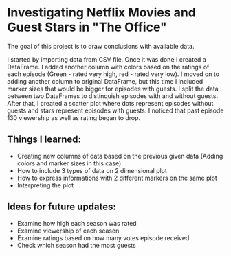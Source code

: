 # Investigating Netflix Movies and Guest Stars in "The Office"

The goal of this project is to draw conclusions with available data.

I started by importing data from CSV file. Once it was done I created a DataFrame. I added another column with colors based on the ratings of each episode (Green - rated very high, red - rated very low). I moved on to adding another column to original DataFrame, but this time I included marker sizes that would be bigger for episodes with guests. I split the data between two DataFrames to distinquish episodes with and without guests. After that, I created a scatter plot where dots represent episodes without guests and stars represent episodes with guests. I noticed that past episode 130 viewership as well as rating began to drop. 


## Things I learned:
* Creating new columns of data based on the previous given data (Adding colors and marker sizes in this case)
* How to include 3 types of data on 2 dimensional plot
* How to express informations with 2 different markers on the same plot
* Interpreting the plot


## Ideas for future updates:
* Examine how high each season was rated
* Examine viewership of each season
* Examine ratings based on how many votes episode received
* Check which season had the most guests